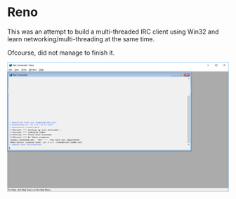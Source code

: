 # Reno
This was an attempt to build a multi-threaded IRC client using Win32 and learn networking/multi-threading at the same time.

Ofcourse, did not manage to finish it.

![Screenshot](Screenshot.png)
